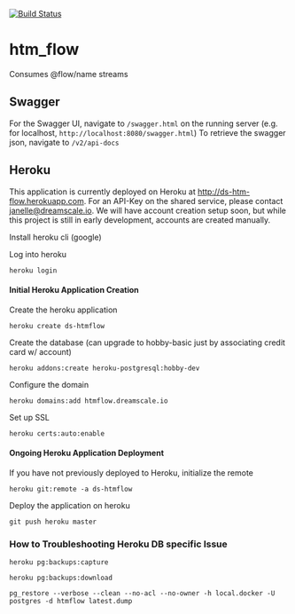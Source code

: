 [![Build Status](https://travis-ci.org/dreamscale/htm-flow.svg?branch=master)](https://travis-ci.org/dreamscale/htm-flow)

# htm_flow
Consumes @flow/name streams


## Swagger

For the Swagger UI, navigate to `/swagger.html` on the running server (e.g. for localhost, `http://localhost:8080/swagger.html`)
To retrieve the swagger json, navigate to `/v2/api-docs`


## Heroku

This application is currently deployed on Heroku at http://ds-htm-flow.herokuapp.com.  For an API-Key on the shared service, 
please contact janelle@dreamscale.io.  We will have account creation setup soon, but while this project is still in early 
development, accounts are created manually.

Install heroku cli (google)

Log into heroku

`heroku login`

#### Initial Heroku Application Creation

Create the heroku application

`heroku create ds-htmflow`

Create the database (can upgrade to hobby-basic just by associating credit card w/ account)

`heroku addons:create heroku-postgresql:hobby-dev`

Configure the domain

`heroku domains:add htmflow.dreamscale.io`

Set up SSL

`heroku certs:auto:enable`

#### Ongoing Heroku Application Deployment

If you have not previously deployed to Heroku, initialize the remote

`heroku git:remote -a ds-htmflow`

Deploy the application on heroku

`git push heroku master`

### How to Troubleshooting Heroku DB specific Issue

`heroku pg:backups:capture`

`heroku pg:backups:download`

`pg_restore --verbose --clean --no-acl --no-owner -h local.docker -U postgres -d htmflow latest.dump`